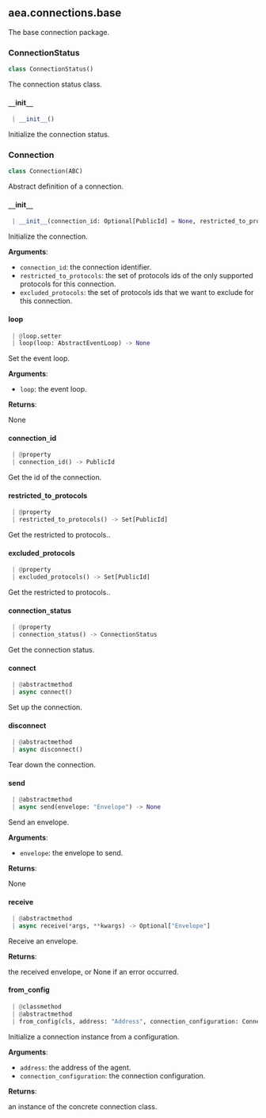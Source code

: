 <a name=".aea.connections.base"></a>
## aea.connections.base

The base connection package.

<a name=".aea.connections.base.ConnectionStatus"></a>
### ConnectionStatus

```python
class ConnectionStatus()
```

The connection status class.

<a name=".aea.connections.base.ConnectionStatus.__init__"></a>
#### `__`init`__`

```python
 | __init__()
```

Initialize the connection status.

<a name=".aea.connections.base.Connection"></a>
### Connection

```python
class Connection(ABC)
```

Abstract definition of a connection.

<a name=".aea.connections.base.Connection.__init__"></a>
#### `__`init`__`

```python
 | __init__(connection_id: Optional[PublicId] = None, restricted_to_protocols: Optional[Set[PublicId]] = None, excluded_protocols: Optional[Set[PublicId]] = None)
```

Initialize the connection.

**Arguments**:

- `connection_id`: the connection identifier.
- `restricted_to_protocols`: the set of protocols ids of the only supported protocols for this connection.
- `excluded_protocols`: the set of protocols ids that we want to exclude for this connection.

<a name=".aea.connections.base.Connection.loop"></a>
#### loop

```python
 | @loop.setter
 | loop(loop: AbstractEventLoop) -> None
```

Set the event loop.

**Arguments**:

- `loop`: the event loop.

**Returns**:

None

<a name=".aea.connections.base.Connection.connection_id"></a>
#### connection`_`id

```python
 | @property
 | connection_id() -> PublicId
```

Get the id of the connection.

<a name=".aea.connections.base.Connection.restricted_to_protocols"></a>
#### restricted`_`to`_`protocols

```python
 | @property
 | restricted_to_protocols() -> Set[PublicId]
```

Get the restricted to protocols..

<a name=".aea.connections.base.Connection.excluded_protocols"></a>
#### excluded`_`protocols

```python
 | @property
 | excluded_protocols() -> Set[PublicId]
```

Get the restricted to protocols..

<a name=".aea.connections.base.Connection.connection_status"></a>
#### connection`_`status

```python
 | @property
 | connection_status() -> ConnectionStatus
```

Get the connection status.

<a name=".aea.connections.base.Connection.connect"></a>
#### connect

```python
 | @abstractmethod
 | async connect()
```

Set up the connection.

<a name=".aea.connections.base.Connection.disconnect"></a>
#### disconnect

```python
 | @abstractmethod
 | async disconnect()
```

Tear down the connection.

<a name=".aea.connections.base.Connection.send"></a>
#### send

```python
 | @abstractmethod
 | async send(envelope: "Envelope") -> None
```

Send an envelope.

**Arguments**:

- `envelope`: the envelope to send.

**Returns**:

None

<a name=".aea.connections.base.Connection.receive"></a>
#### receive

```python
 | @abstractmethod
 | async receive(*args, **kwargs) -> Optional["Envelope"]
```

Receive an envelope.

**Returns**:

the received envelope, or None if an error occurred.

<a name=".aea.connections.base.Connection.from_config"></a>
#### from`_`config

```python
 | @classmethod
 | @abstractmethod
 | from_config(cls, address: "Address", connection_configuration: ConnectionConfig) -> "Connection"
```

Initialize a connection instance from a configuration.

**Arguments**:

- `address`: the address of the agent.
- `connection_configuration`: the connection configuration.

**Returns**:

an instance of the concrete connection class.

